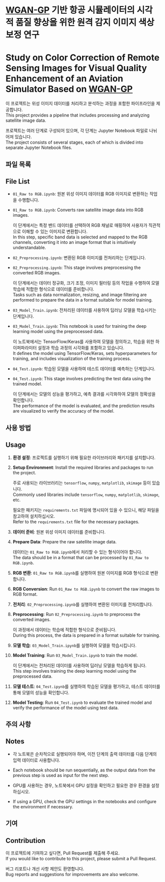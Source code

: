 # [WGAN-GP](https://arxiv.org/pdf/1704.00028) 기반 항공 시뮬레이터의 시각적 품질 향상을 위한 원격 감지 이미지 색상 보정 연구  
# Study on Color Correction of Remote Sensing Images for Visual Quality Enhancement of an Aviation Simulator Based on [WGAN-GP](https://arxiv.org/pdf/1704.00028)

이 프로젝트는 위성 이미지 데이터를 처리하고 분석하는 과정을 포함한 파이프라인을 제공합니다.  
This project provides a pipeline that includes processing and analyzing satellite image data.

프로젝트는 여러 단계로 구성되어 있으며, 각 단계는 Jupyter Notebook 파일로 나뉘어져 있습니다.  
The project consists of several stages, each of which is divided into separate Jupyter Notebook files.

## 파일 목록  
## File List

- `01_Raw to RGB.ipynb`: 원본 위성 이미지 데이터를 RGB 이미지로 변환하는 작업을 수행합니다.  
- `01_Raw to RGB.ipynb`: Converts raw satellite image data into RGB images.

  이 단계에서는 특정 밴드 데이터를 선택하여 RGB 채널로 매핑하여 사용자가 직관적으로 이해할 수 있는 이미지로 변환합니다.  
  In this step, specific band data is selected and mapped to the RGB channels, converting it into an image format that is intuitively understandable.

- `02_Preprocessing.ipynb`: 변환된 RGB 이미지를 전처리하는 단계입니다.  
- `02_Preprocessing.ipynb`: This stage involves preprocessing the converted RGB images.

  이 단계에서는 데이터 정규화, 크기 조정, 이미지 필터링 등의 작업을 수행하여 모델 학습에 적합한 형식으로 데이터를 준비합니다.  
  Tasks such as data normalization, resizing, and image filtering are performed to prepare the data in a format suitable for model training.

- `03_Model_Train.ipynb`: 전처리된 데이터를 사용하여 딥러닝 모델을 학습시키는 단계입니다.  
- `03_Model_Train.ipynb`: This notebook is used for training the deep learning model using the preprocessed data.

  이 노트북에서는 TensorFlow/Keras를 사용하여 모델을 정의하고, 학습을 위한 하이퍼파라미터 설정과 학습 과정의 시각화를 포함하고 있습니다.  
  It defines the model using TensorFlow/Keras, sets hyperparameters for training, and includes visualization of the training process.

- `04_Test.ipynb`: 학습된 모델을 사용하여 테스트 데이터를 예측하는 단계입니다.  
- `04_Test.ipynb`: This stage involves predicting the test data using the trained model.

  이 단계에서는 모델의 성능을 평가하고, 예측 결과를 시각화하여 모델의 정확성을 확인합니다.  
  The performance of the model is evaluated, and the prediction results are visualized to verify the accuracy of the model.

## 사용 방법  
## Usage

1. **환경 설정**: 프로젝트를 실행하기 위해 필요한 라이브러리와 패키지를 설치합니다.  
1. **Setup Environment**: Install the required libraries and packages to run the project.

   주로 사용되는 라이브러리는 `tensorflow`, `numpy`, `matplotlib`, `skimage` 등이 있습니다.  
   Commonly used libraries include `tensorflow`, `numpy`, `matplotlib`, `skimage`, etc.

   필요한 패키지는 `requirements.txt` 파일에 명시되어 있을 수 있으니, 해당 파일을 참고하여 설치하십시오.  
   Refer to the `requirements.txt` file for the necessary packages.

2. **데이터 준비**: 원본 위성 이미지 데이터를 준비합니다.  
2. **Prepare Data**: Prepare the raw satellite image data.

   데이터는 `01_Raw to RGB.ipynb`에서 처리할 수 있는 형식이어야 합니다.  
   The data should be in a format that can be processed by `01_Raw to RGB.ipynb`.

3. **RGB 변환**: `01_Raw to RGB.ipynb`를 실행하여 원본 이미지를 RGB 형식으로 변환합니다.  
3. **RGB Conversion**: Run `01_Raw to RGB.ipynb` to convert the raw images to RGB format.

4. **전처리**: `02_Preprocessing.ipynb`를 실행하여 변환된 이미지를 전처리합니다.  
4. **Preprocessing**: Run `02_Preprocessing.ipynb` to preprocess the converted images.

   이 과정에서 데이터는 학습에 적합한 형식으로 준비됩니다.  
   During this process, the data is prepared in a format suitable for training.

5. **모델 학습**: `03_Model_Train.ipynb`를 실행하여 모델을 학습시킵니다.  
5. **Model Training**: Run `03_Model_Train.ipynb` to train the model.

   이 단계에서는 전처리된 데이터를 사용하여 딥러닝 모델을 학습하게 됩니다.  
   This step involves training the deep learning model using the preprocessed data.

6. **모델 테스트**: `04_Test.ipynb`를 실행하여 학습된 모델을 평가하고, 테스트 데이터를 통해 모델의 성능을 확인합니다.  
6. **Model Testing**: Run `04_Test.ipynb` to evaluate the trained model and verify the performance of the model using test data.

## 주의 사항  
## Notes

- 각 노트북은 순차적으로 실행되어야 하며, 이전 단계의 출력 데이터를 다음 단계의 입력 데이터로 사용합니다.  
- Each notebook should be run sequentially, as the output data from the previous step is used as input for the next step.

- GPU를 사용하는 경우, 노트북에서 GPU 설정을 확인하고 필요한 경우 환경을 설정하십시오.  
- If using a GPU, check the GPU settings in the notebooks and configure the environment if necessary.

## 기여  
## Contribution

이 프로젝트에 기여하고 싶다면, Pull Request를 제출해 주세요.  
If you would like to contribute to this project, please submit a Pull Request.

버그 리포트나 개선 사항 제안도 환영합니다.  
Bug reports and suggestions for improvements are also welcome.
